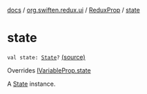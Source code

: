 [docs](../../index.md) / [org.swiften.redux.ui](../index.md) / [ReduxProp](index.md) / [state](./state.md)

# state

`val state: `[`State`](index.md#State)`?` [(source)](https://github.com/protoman92/KotlinRedux/tree/master/common/common-ui/src/main/kotlin/org/swiften/redux/ui/Props.kt#L41)

Overrides [IVariableProp.state](../-i-variable-prop/state.md)

A [State](index.md#State) instance.

